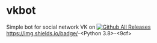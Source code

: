 # vkbot
Simple bot for social network VK on [![Github All Releases](https://img.shields.io/badge/Language-Python%203.8-9cf)]() https://img.shields.io/badge/<Language>-<Python 3.8>-<9cf>
